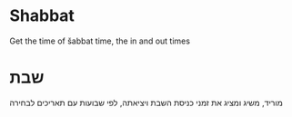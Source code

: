 # Shabbat
Get the time of šabbat time, the in and out times


# שבת
מוריד, משיג ומציג את זמני כניסת השבת ויציאתה, לפי שבועות עם תאריכים לבחירה
